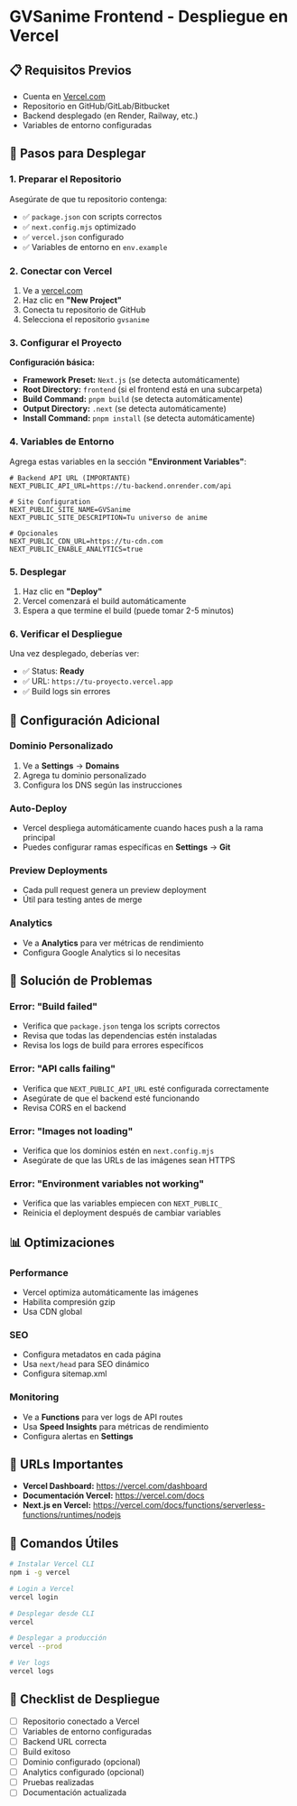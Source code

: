 # GVSanime Frontend - Despliegue en Vercel

## 📋 Requisitos Previos

- Cuenta en [Vercel.com](https://vercel.com)
- Repositorio en GitHub/GitLab/Bitbucket
- Backend desplegado (en Render, Railway, etc.)
- Variables de entorno configuradas

## 🚀 Pasos para Desplegar

### 1. Preparar el Repositorio

Asegúrate de que tu repositorio contenga:
- ✅ `package.json` con scripts correctos
- ✅ `next.config.mjs` optimizado
- ✅ `vercel.json` configurado
- ✅ Variables de entorno en `env.example`

### 2. Conectar con Vercel

1. Ve a [vercel.com](https://vercel.com)
2. Haz clic en **"New Project"**
3. Conecta tu repositorio de GitHub
4. Selecciona el repositorio `gvsanime`

### 3. Configurar el Proyecto

**Configuración básica:**
- **Framework Preset:** `Next.js` (se detecta automáticamente)
- **Root Directory:** `frontend` (si el frontend está en una subcarpeta)
- **Build Command:** `pnpm build` (se detecta automáticamente)
- **Output Directory:** `.next` (se detecta automáticamente)
- **Install Command:** `pnpm install` (se detecta automáticamente)

### 4. Variables de Entorno

Agrega estas variables en la sección **"Environment Variables"**:

```env
# Backend API URL (IMPORTANTE)
NEXT_PUBLIC_API_URL=https://tu-backend.onrender.com/api

# Site Configuration
NEXT_PUBLIC_SITE_NAME=GVSanime
NEXT_PUBLIC_SITE_DESCRIPTION=Tu universo de anime

# Opcionales
NEXT_PUBLIC_CDN_URL=https://tu-cdn.com
NEXT_PUBLIC_ENABLE_ANALYTICS=true
```

### 5. Desplegar

1. Haz clic en **"Deploy"**
2. Vercel comenzará el build automáticamente
3. Espera a que termine el build (puede tomar 2-5 minutos)

### 6. Verificar el Despliegue

Una vez desplegado, deberías ver:
- ✅ Status: **Ready**
- ✅ URL: `https://tu-proyecto.vercel.app`
- ✅ Build logs sin errores

## 🔧 Configuración Adicional

### Dominio Personalizado
1. Ve a **Settings** → **Domains**
2. Agrega tu dominio personalizado
3. Configura los DNS según las instrucciones

### Auto-Deploy
- Vercel despliega automáticamente cuando haces push a la rama principal
- Puedes configurar ramas específicas en **Settings** → **Git**

### Preview Deployments
- Cada pull request genera un preview deployment
- Útil para testing antes de merge

### Analytics
- Ve a **Analytics** para ver métricas de rendimiento
- Configura Google Analytics si lo necesitas

## 🚨 Solución de Problemas

### Error: "Build failed"
- Verifica que `package.json` tenga los scripts correctos
- Revisa que todas las dependencias estén instaladas
- Revisa los logs de build para errores específicos

### Error: "API calls failing"
- Verifica que `NEXT_PUBLIC_API_URL` esté configurada correctamente
- Asegúrate de que el backend esté funcionando
- Revisa CORS en el backend

### Error: "Images not loading"
- Verifica que los dominios estén en `next.config.mjs`
- Asegúrate de que las URLs de las imágenes sean HTTPS

### Error: "Environment variables not working"
- Verifica que las variables empiecen con `NEXT_PUBLIC_`
- Reinicia el deployment después de cambiar variables

## 📊 Optimizaciones

### Performance
- Vercel optimiza automáticamente las imágenes
- Habilita compresión gzip
- Usa CDN global

### SEO
- Configura metadatos en cada página
- Usa `next/head` para SEO dinámico
- Configura sitemap.xml

### Monitoring
- Ve a **Functions** para ver logs de API routes
- Usa **Speed Insights** para métricas de rendimiento
- Configura alertas en **Settings**

## 🔗 URLs Importantes

- **Vercel Dashboard:** https://vercel.com/dashboard
- **Documentación Vercel:** https://vercel.com/docs
- **Next.js en Vercel:** https://vercel.com/docs/functions/serverless-functions/runtimes/nodejs

## 📝 Comandos Útiles

```bash
# Instalar Vercel CLI
npm i -g vercel

# Login a Vercel
vercel login

# Desplegar desde CLI
vercel

# Desplegar a producción
vercel --prod

# Ver logs
vercel logs
```

## 🎯 Checklist de Despliegue

- [ ] Repositorio conectado a Vercel
- [ ] Variables de entorno configuradas
- [ ] Backend URL correcta
- [ ] Build exitoso
- [ ] Dominio configurado (opcional)
- [ ] Analytics configurado (opcional)
- [ ] Pruebas realizadas
- [ ] Documentación actualizada 